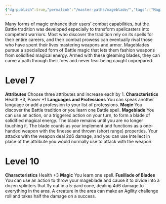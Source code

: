 ```yaml
---
{"dg-publish":true,"permalink":"/master-paths/mageblade/","tags":["Magic"]}
---
```


Many forms of magic enhance their users’ combat capabilities, but the Battle tradition was developed especially to transform spellcasters into competent warriors. Most who discover the tradition rely on its spells for their entire careers, and their combat prowess can eventually rival those who have spent their lives mastering weapons and armor. Mageblades pursue a specialized form of Battle magic that lets them fashion weapons from solidified magical energy. Armed with these gleaming blades, they can carve a path through their foes and never fear being caught unprepared.
# Level 7
**Attributes** Choose three attributes and increase each by 1.
**Characteristics** Health +3, Power +1
**Languages and Professions** You can speak another language or add a profession to your list of professions.
**Magic** You discover the Battle tradition or you learn one Battle spell.
**Mageblade** You can use an action, or a triggered action on your turn, to form a blade of solidified magical energy.
The blade remains until you are no longer touching it.
The blade counts as your implement and functions as a one-handed weapon with the finesse and thrown (short range) properties. Your attacks with the weapon deal 2d6 damage, and you can use Intellect in place of the attribute you would normally use to attack with the weapon.
# Level 10
**Characteristics** Health +3
**Magic** You learn one spell.
**Fusillade of Blades** You can use an action to throw your mageblade and cause it to divide into a dozen splinters that fly out in a 5-yard cone, dealing 4d6 damage to everything in the area. A creature in the area can make an Agility challenge roll and takes half the damage on a success.